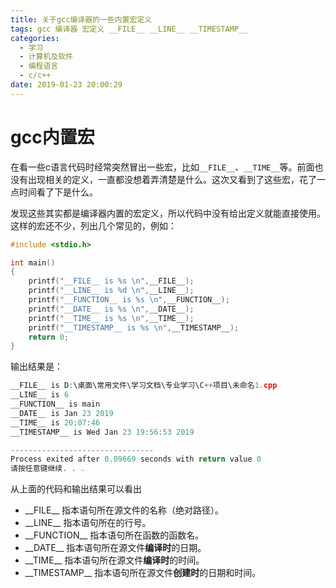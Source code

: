 ```yaml
---
title: 关于gcc编译器的一些内置宏定义
tags: gcc 编译器 宏定义 __FILE__ __LINE__ __TIMESTAMP__
categories:
  - 学习
  - 计算机及软件
  - 编程语言
  - c/c++
date: 2019-01-23 20:00:29
---
```


# gcc内置宏

在看一些c语言代码时经常突然冒出一些宏，比如`__FILE__`、`__TIME__`等。前面也没有出现相关的定义，一直都没想着弄清楚是什么。这次又看到了这些宏，花了一点时间看了下是什么。

发现这些其实都是编译器内置的宏定义，所以代码中没有给出定义就能直接使用。这样的宏还不少，列出几个常见的，例如：

```c
#include <stdio.h>

int main()
{
	printf("__FILE__ is %s \n",__FILE__);
	printf("__LINE__ is %d \n",__LINE__);
	printf("__FUNCTION__ is %s \n",__FUNCTION__);
	printf("__DATE__ is %s \n",__DATE__);
	printf("__TIME__ is %s \n",__TIME__);
	printf("__TIMESTAMP__ is %s \n",__TIMESTAMP__);
	return 0;
}
```

输出结果是：

<!--more-->

```c
__FILE__ is D:\桌面\常用文件\学习文档\专业学习\C++项目\未命名1.cpp
__LINE__ is 6
__FUNCTION__ is main
__DATE__ is Jan 23 2019
__TIME__ is 20:07:46
__TIMESTAMP__ is Wed Jan 23 19:56:53 2019

--------------------------------
Process exited after 0.09669 seconds with return value 0
请按任意键继续. . .
```

从上面的代码和输出结果可以看出

* \_\_FILE\_\_
  指本语句所在源文件的名称（绝对路径）。
* \_\_LINE\_\_
  指本语句所在的行号。
* \_\_FUNCTION\_\_
  指本语句所在函数的函数名。
* \_\_DATE\_\_
  指本语句所在源文件**编译时**的日期。
* \_\_TIME\_\_
  指本语句所在源文件**编译时**的时间。
* \_\_TIMESTAMP\_\_
  指本语句所在源文件**创建时**的日期和时间。